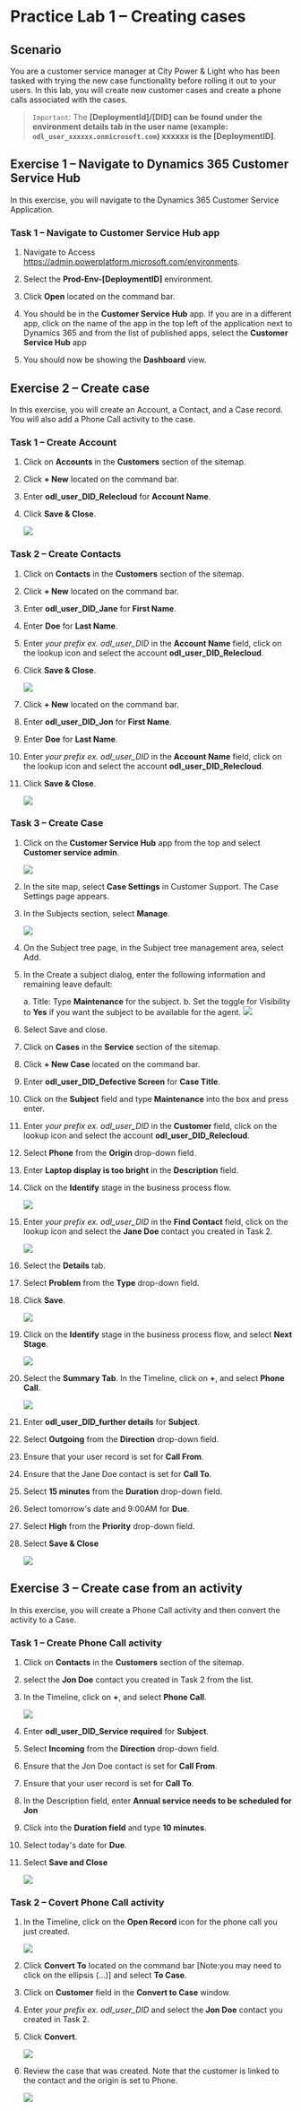 # Practice Lab 1 – Creating cases

## Scenario

You are a customer service manager at City Power & Light who has been tasked with trying the new case functionality before rolling it out to your users. In this lab, you will create new customer cases and create a phone calls associated with the cases.

> `Important`: The **[DeploymentId]/[DID] can be found under the environment details tab in the user name (example: `odl_user_xxxxxx.onmicrosoft.com`) **xxxxxx** is the [DeploymentID]**.

## Exercise 1 – Navigate to Dynamics 365 Customer Service Hub

In this exercise, you will navigate to the Dynamics 365 Customer Service Application.

### Task 1 – Navigate to Customer Service Hub app

1.  Navigate to Access <https://admin.powerplatform.microsoft.com/environments>.

2.  Select the **Prod-Env-[DeploymentID]** environment.

3.  Click **Open** located on the command bar.

4.  You should be in the **Customer Service Hub** app. If you are in a different app, click on the name of the app in the top left of the application next to Dynamics 365 and from the list of published apps, select the **Customer Service Hub** app

5.  You should now be showing the **Dashboard** view.

## Exercise 2 – Create case

In this exercise, you will create an Account, a Contact, and a Case record. You will also add a Phone Call activity to the case.

### Task 1 – Create Account

1.  Click on **Accounts** in the **Customers** section of the sitemap.

2.  Click **+ New** located on the command bar.

3.  Enter **odl_user_DID_Relecloud** for **Account Name**.

4.  Click **Save & Close**.

    ![](../images/Account.png)

### Task 2 – Create Contacts

1.  Click on **Contacts** in the **Customers** section of the sitemap.

2.  Click **+ New** located on the command bar.

3.  Enter **odl_user_DID_Jane** for **First Name**.

4.  Enter **Doe** for **Last Name**.

5.  Enter *your prefix ex. odl_user_DID* in the **Account Name** field, click on the lookup icon and select the account **odl_user_DID_Relecloud**.

6.  Click **Save & Close**.

    ![](../images/jane.png)

7.  Click **+ New** located on the command bar.

8.  Enter **odl_user_DID_Jon** for **First Name**.

9.  Enter **Doe** for **Last Name**.
10.  Enter *your prefix ex. odl_user_DID* in the **Account Name** field, click on the lookup icon and select the account **odl_user_DID_Relecloud**.

11.  Click **Save & Close**.

     ![](../images/jon.png)

### Task 3 – Create Case

1.  Click on the **Customer Service Hub** app from the top and select **Customer service admin**.

    ![](../images/Customer-service-admin-1.png)
    
1.  In the site map, select **Case Settings** in Customer Support. The Case Settings page appears.

1.  In the Subjects section, select **Manage**.

    ![](../images/Customer-service-admin-9.png)

1.  On the Subject tree page, in the Subject tree management area, select Add.

1.  In the Create a subject dialog, enter the following information and remaining leave default:
    
    a. Title: Type **Maintenance** for the subject.
    b. Set the toggle for Visibility to **Yes** if you want the subject to be available for the agent.
    ![](../images/Customer-service-admin-10.png)
    
1.  Select Save and close.

1.  Click on **Cases** in the **Service** section of the sitemap.

2.  Click **+ New Case** located on the command bar.

3.  Enter **odl_user_DID_Defective Screen** for **Case Title**.

4.  Click on the **Subject** field and type **Maintenance** into the box and press enter.

5.  Enter *your prefix ex. odl_user_DID* in the **Customer** field, click on the lookup icon and select the account **odl_user_DID_Relecloud**.

6.  Select **Phone** from the **Origin** drop-down field.

7.  Enter **Laptop display is too bright** in the **Description** field.

8.  Click on the **Identify** stage in the business process flow.

    ![](../images/identify-1.png)

9. Enter *your prefix ex. odl_user_DID* in the **Find Contact** field, click on the lookup icon and select the **Jane Doe** contact you created in Task 2.

    ![](../images/identify-2.png)

10. Select the **Details** tab.

11. Select **Problem** from the **Type** drop-down field.

12. Click **Save**.

    ![](../images/deatils.png)

13. Click on the **Identify** stage in the business process flow, and select **Next Stage**.

    ![](../images/next-stage-1.png)

14. Select the **Summary Tab**. In the Timeline, click on **+**, and select **Phone Call**.

    ![](../images/Timeline-1.png)

15. Enter **odl_user_DID_further details** for **Subject**.

16. Select **Outgoing** from the **Direction** drop-down field.

17. Ensure that your user record is set for **Call From**.

18. Ensure that the Jane Doe contact is set for **Call To**.

19. Select **15 minutes** from the **Duration** drop-down field.

20. Select tomorrow's date and 9:00AM for **Due**.

21. Select **High** from the **Priority** drop-down field.

22. Select **Save & Close**

    ![](../images/phone-call-1.png)

## Exercise 3 – Create case from an activity

In this exercise, you will create a Phone Call activity and then convert the activity to a Case.

### Task 1 – Create Phone Call activity

1.  Click on **Contacts** in the **Customers** section of the sitemap.

2.  select the **Jon Doe** contact you created in Task 2 from the list.

3.  In the Timeline, click on **+**, and select **Phone Call**.

    ![](../images/phone-call-2.png)

4.  Enter **odl_user_DID_Service required** for **Subject**.

5.  Select **Incoming** from the **Direction** drop-down field.

6.  Ensure that the Jon Doe contact is set for **Call From**.

7.  Ensure that your user record is set for **Call To**.

8.  In the Description field, enter **Annual service needs to be scheduled for Jon**

9.  Click into the **Duration field** and type **10 minutes**.

10. Select today's date for **Due**.

11. Select **Save and Close**

    ![](../images/jon-phone-call-1.png)

### Task 2 – Covert Phone Call activity

1.  In the Timeline, click on the **Open Record** icon for the phone call you just created.

    ![](../images/record-1.png)

2.  Click **Convert To** located on the command bar [Note:you may need to click on the ellipsis (...)] and select **To Case**.

3.  Click on **Customer** field in the **Convert to Case** window.

4.  Enter *your prefix ex. odl_user_DID* and select the **Jon Doe** contact you created in Task 2.

5.  Click **Convert**.

    ![](../images/convert-1.png)

6.  Review the case that was created. Note that the customer is linked to the contact and the origin is set to Phone.

    ![](../images/CovertPhoneCallactivity-1.png)

